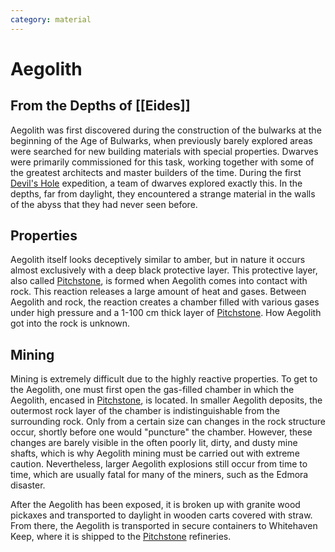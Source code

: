 ```yaml
---
category: material
---
```


# Aegolith

## From the Depths of [[Eides]]

Aegolith was first discovered during the construction of the bulwarks at the beginning of the Age of Bulwarks, when previously barely explored areas were searched for new building materials with special properties. Dwarves were primarily commissioned for this task, working together with some of the greatest architects and master builders of the time. During the first [Devil's Hole](/wiki/geography/eides/arch-god-kingdom/forelands/Devils-Hole.md) expedition, a team of dwarves explored exactly this. In the depths, far from daylight, they encountered a strange material in the walls of the abyss that they had never seen before.

## Properties

Aegolith itself looks deceptively similar to amber, but in nature it occurs almost exclusively with a deep black protective layer.
This protective layer, also called [Pitchstone](/wiki/objects/material/Pitchstone.md), is formed when Aegolith comes into contact with rock. This reaction releases a large amount of heat and gases. Between Aegolith and rock, the reaction creates a chamber filled with various gases under high pressure and a 1-100 cm thick layer of [Pitchstone](/wiki/objects/material/Pitchstone.md). How Aegolith got into the rock is unknown.

## Mining
Mining is extremely difficult due to the highly reactive properties. To get to the Aegolith, one must first open the gas-filled chamber in which the Aegolith, encased in [Pitchstone](/wiki/objects/material/Pitchstone.md), is located. In smaller Aegolith deposits, the outermost rock layer of the chamber is indistinguishable from the surrounding rock. Only from a certain size can changes in the rock structure occur, shortly before one would "puncture" the chamber. However, these changes are barely visible in the often poorly lit, dirty, and dusty mine shafts, which is why Aegolith mining must be carried out with extreme caution. Nevertheless, larger Aegolith explosions still occur from time to time, which are usually fatal for many of the miners, such as the Edmora disaster.

After the Aegolith has been exposed, it is broken up with granite wood pickaxes and transported to daylight in wooden carts covered with straw. From there, the Aegolith is transported in secure containers to Whitehaven Keep, where it is shipped to the [Pitchstone](/wiki/objects/material/Pitchstone.md) refineries.